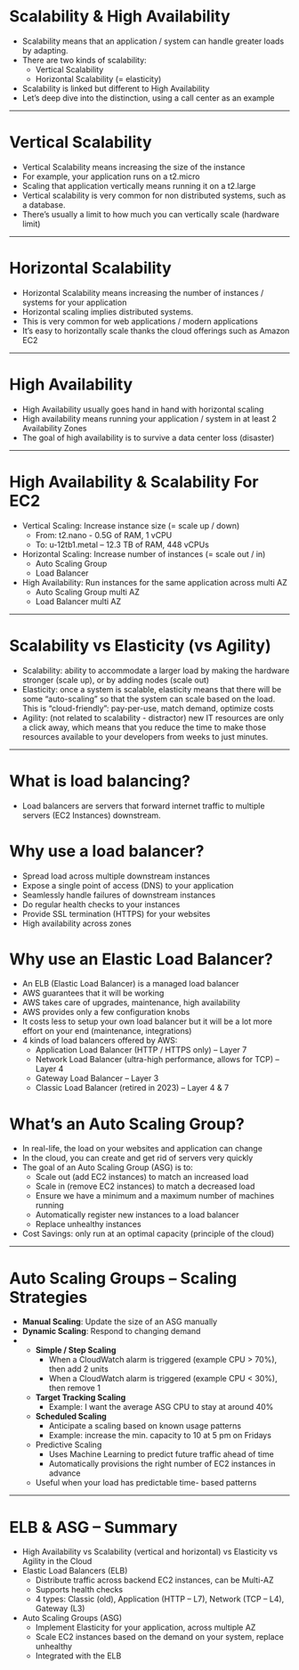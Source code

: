 # Scalability & High Availability
* Scalability means that an application / system can handle greater loads by adapting.
* There are two kinds of scalability:
  * Vertical Scalability
  * Horizontal Scalability (= elasticity)
* Scalability is linked but different to High Availability
* Let’s deep dive into the distinction, using a call center as an example

---

# Vertical Scalability
* Vertical Scalability means increasing the size of the instance
* For example, your application runs on a t2.micro
* Scaling that application vertically means running it on a t2.large
* Vertical scalability is very common for non distributed systems, such as a database.
* There’s usually a limit to how much you can vertically scale (hardware limit)

---

# Horizontal Scalability
* Horizontal Scalability means increasing the number of instances / systems for your application
* Horizontal scaling implies distributed systems.
* This is very common for web applications / modern applications
* It’s easy to horizontally scale thanks the cloud offerings such as Amazon EC2

---
# High Availability
* High Availability usually goes hand in hand with horizontal scaling
* High availability means running your application / system in at least 2 Availability Zones
* The goal of high availability is to survive a data center loss (disaster)

---
# High Availability & Scalability For EC2
* Vertical Scaling: Increase instance size (= scale up / down)
  * From: t2.nano - 0.5G of RAM, 1 vCPU
  * To: u-12tb1.metal – 12.3 TB of RAM, 448 vCPUs
* Horizontal Scaling: Increase number of instances (= scale out / in)
  * Auto Scaling Group
  * Load Balancer
* High Availability: Run instances for the same application across multi AZ
  * Auto Scaling Group multi AZ
  * Load Balancer multi AZ

---
# Scalability vs Elasticity (vs Agility)
* Scalability: ability to accommodate a larger load by making the hardware stronger (scale up), or by adding nodes (scale out)
* Elasticity: once a system is scalable, elasticity means that there will be
some “auto-scaling” so that the system can scale based on the load. This
is “cloud-friendly”: pay-per-use, match demand, optimize costs
* Agility: (not related to scalability - distractor) new IT resources are only
a click away, which means that you reduce the time to make those
resources available to your developers from weeks to just minutes.

---
# What is load balancing?

* Load balancers are servers that forward internet traffic to multiple
servers (EC2 Instances) downstream.

# Why use a load balancer?
* Spread load across multiple downstream instances
* Expose a single point of access (DNS) to your application
* Seamlessly handle failures of downstream instances
* Do regular health checks to your instances
* Provide SSL termination (HTTPS) for your websites
* High availability across zones

# Why use an Elastic Load Balancer?
* An ELB (Elastic Load Balancer) is a managed load balancer
* AWS guarantees that it will be working
* AWS takes care of upgrades, maintenance, high availability
* AWS provides only a few configuration knobs
* It costs less to setup your own load balancer but it will be a lot more
effort on your end (maintenance, integrations)
* 4 kinds of load balancers offered by AWS:
  * Application Load Balancer (HTTP / HTTPS only) – Layer 7
  * Network Load Balancer (ultra-high performance, allows for TCP) – Layer 4
  * Gateway Load Balancer – Layer 3
  * Classic Load Balancer (retired in 2023) – Layer 4 & 7

# What’s an Auto Scaling Group?
* In real-life, the load on your websites and application can change
* In the cloud, you can create and get rid of servers very quickly
* The goal of an Auto Scaling Group (ASG) is to:
  * Scale out (add EC2 instances) to match an increased load
  * Scale in (remove EC2 instances) to match a decreased load
  * Ensure we have a minimum and a maximum number of machines running
  * Automatically register new instances to a load balancer
  * Replace unhealthy instances
* Cost Savings: only run at an optimal capacity (principle of the cloud)

---
# Auto Scaling Groups – Scaling Strategies
* **Manual Scaling**: Update the size of an ASG manually
* **Dynamic Scaling**: Respond to changing demand
* * **Simple / Step Scaling**
    * When a CloudWatch alarm is triggered (example CPU > 70%), then add 2 units
    * When a CloudWatch alarm is triggered (example CPU < 30%), then remove 1
  * **Target Tracking Scaling**
    * Example: I want the average ASG CPU to stay at around 40%
  * **Scheduled Scaling**
    * Anticipate a scaling based on known usage patterns
    * Example: increase the min. capacity to 10 at 5 pm on Fridays
  * Predictive Scaling
    * Uses Machine Learning to predict future traffic ahead of time
    * Automatically provisions the right number of EC2 instances in advance
  * Useful when your load has predictable time- based patterns

---
# ELB & ASG – Summary
* High Availability vs Scalability (vertical and horizontal) vs Elasticity vs Agility in the Cloud
* Elastic Load Balancers (ELB)
  * Distribute traffic across backend EC2 instances, can be Multi-AZ
  * Supports health checks
  * 4 types: Classic (old), Application (HTTP – L7), Network (TCP – L4), Gateway (L3)
* Auto Scaling Groups (ASG)
  * Implement Elasticity for your application, across multiple AZ
  * Scale EC2 instances based on the demand on your system, replace unhealthy
  * Integrated with the ELB
